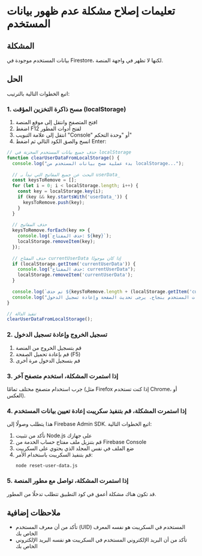 # تعليمات إصلاح مشكلة عدم ظهور بيانات المستخدم

## المشكلة
بيانات المستخدم موجودة في Firestore، لكنها لا تظهر في واجهة المنصة.

## الحل
اتبع الخطوات التالية بالترتيب:

### 1. مسح ذاكرة التخزين المؤقت (localStorage)
1. افتح المتصفح وانتقل إلى موقع المنصة
2. اضغط F12 لفتح أدوات المطور
3. انتقل إلى علامة التبويب "Console" أو "وحدة التحكم"
4. انسخ والصق الكود التالي ثم اضغط Enter:

```javascript
// حذف جميع بيانات المستخدم المخزنة في localStorage
function clearUserDataFromLocalStorage() {
  console.log("بدء عملية مسح بيانات المستخدم من localStorage...");
  
  // البحث عن جميع المفاتيح التي تبدأ بـ userData_
  const keysToRemove = [];
  for (let i = 0; i < localStorage.length; i++) {
    const key = localStorage.key(i);
    if (key && key.startsWith('userData_')) {
      keysToRemove.push(key);
    }
  }
  
  // حذف المفاتيح
  keysToRemove.forEach(key => {
    console.log(`حذف المفتاح: ${key}`);
    localStorage.removeItem(key);
  });
  
  // حذف المفتاح currentUserData إذا كان موجودًا
  if (localStorage.getItem('currentUserData')) {
    console.log("حذف المفتاح: currentUserData");
    localStorage.removeItem('currentUserData');
  }
  
  console.log(`تم حذف ${keysToRemove.length + (localStorage.getItem('currentUserData') ? 1 : 0)} مفتاح من localStorage`);
  console.log("تم مسح بيانات المستخدم بنجاح. يرجى تحديث الصفحة وإعادة تسجيل الدخول.");
}

// تنفيذ الدالة
clearUserDataFromLocalStorage();
```

### 2. تسجيل الخروج وإعادة تسجيل الدخول
1. قم بتسجيل الخروج من المنصة
2. قم بإعادة تحميل الصفحة (F5)
3. قم بتسجيل الدخول مرة أخرى

### 3. إذا استمرت المشكلة، استخدم متصفح آخر
جرب استخدام متصفح مختلف تمامًا (مثل Firefox إذا كنت تستخدم Chrome، أو العكس).

### 4. إذا استمرت المشكلة، قم بتنفيذ سكريبت إعادة تعيين بيانات المستخدم
هذا يتطلب وصولًا إلى Firebase Admin SDK. اتبع الخطوات التالية:

1. تأكد من تثبيت Node.js على جهازك
2. قم بتنزيل ملف مفتاح حساب الخدمة من Firebase Console
3. ضع الملف في نفس المجلد الذي يحتوي على السكريبت
4. قم بتنفيذ السكريبت باستخدام الأمر:
   ```
   node reset-user-data.js
   ```

### 5. إذا استمرت المشكلة، تواصل مع مطور المنصة
قد تكون هناك مشكلة أعمق في كود التطبيق تتطلب تدخلًا من المطور.

## ملاحظات إضافية
- تأكد من أن معرف المستخدم (UID) المستخدم في السكريبت هو نفسه المعرف الخاص بك
- تأكد من أن البريد الإلكتروني المستخدم في السكريبت هو نفسه البريد الإلكتروني الخاص بك
